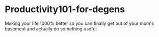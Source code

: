 # Productivity101-for-degens
Making your life 1000% better so you can finally get out of your mom's basement and actually do something useful
